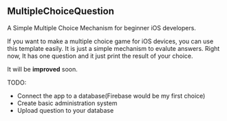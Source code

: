 ## MultipleChoiceQuestion
A Simple Multiple Choice Mechanism for beginner iOS developers.

If you want to make a multiple choice game for iOS devices, you can use this template easily. It is just a simple mechanism to evalute answers. Right now, It has one question and it just print the result of your choice.

It will be **improved** soon. 

TODO:
* Connect the app to a database(Firebase would be my first choice)
* Create basic administration system
* Upload question to your database
